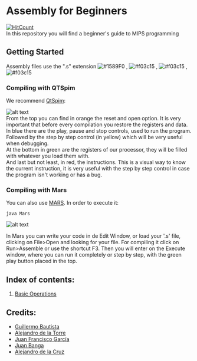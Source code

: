 # Assembly for Beginners
[![HitCount](http://hits.dwyl.io/PaquitoElChocolatero/Assembly-for-beginners.svg)](http://hits.dwyl.io/PaquitoElChocolatero/Assembly-for-beginners)<br />
In this repository you will find a beginner's guide to MIPS programming

## Getting Started
Assembly files use the ".s" extension
![#1589F0](https://placehold.it/15/1589F0/000000?text='tag') , ![#f03c15](https://placehold.it/15/f03c15/000000?text='rt1') , ![#f03c15](https://placehold.it/15/f03c15/000000?text='rt2') , ![#f03c15](https://placehold.it/15/f03c15/000000?text='rt3')

### Compiling with QTSpim

We recommend [QtSpim](https://sourceforge.net/projects/spimsimulator/files/): <br />

![alt text](https://github.com/PaquitoelChocolatero/Assembly-for-beginners/blob/master/images/Qtspim.jpg)<br />
From the top you can find in orange the reset and open option. It is very important that before every compilation you restore the registers and data.<br />
In blue there are the play, pause and stop controls, used to run the program. Followed by the step by step control (in yellow) which will be very useful when debugging.<br />
At the bottom in green are the registers of our processor, they will be filled with whatever you load them with.<br />
And last but not least, in red, the instructions. This is a visual way to know the current instruction, it is very useful with the step by step control in case the program isn't working or has a bug.<br />

### Compiling with Mars

You can also use [MARS](https://courses.missouristate.edu/KenVollmar/MARS/download.htm). In order to execute it:
```
java Mars
```
![alt text](https://github.com/PaquitoelChocolatero/Assembly-for-beginners/blob/master/images/Mars.jpg)<br />

In Mars you can write your code in de Edit Window, or load your '.s' file, clicking on File>Open and looking for your file. For compiling it click on Run>Assemble or use the shortcut F3. Then you will enter on the Execute window, where you can run it completely or step by step, with the green play button placed in the top.
<br />

## Index of contents:

1. [Basic Operations](https://github.com/PaquitoelChocolatero/Assembly-for-beginners/blob/master/Basic_operations.s)


## Credits:

- [Guillermo Bautista](https://github.com/Fortesque73)
- [Alejandro de la Torre](https://github.com/Xartrex)
- [Juan Francisco García](https://github.com/hielo99)
- [Juan Banga](https://github.com/Juanbanpar)
- [Alejandro de la Cruz](https://github.com/PaquitoElChocolatero)
